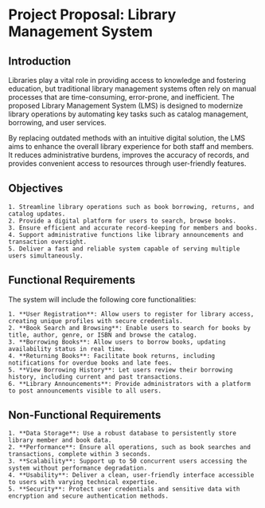 # Project Proposal: Library Management System

## **Introduction**
Libraries play a vital role in providing access to knowledge and fostering education, but traditional library management systems often rely on manual processes that are time-consuming, error-prone, and inefficient. The proposed Library Management System (LMS) is designed to modernize library operations by automating key tasks such as catalog management, borrowing, and user services.

By replacing outdated methods with an intuitive digital solution, the LMS aims to enhance the overall library experience for both staff and members. It reduces administrative burdens, improves the accuracy of records, and provides convenient access to resources through user-friendly features.

## **Objectives**
    1. Streamline library operations such as book borrowing, returns, and catalog updates.
    2. Provide a digital platform for users to search, browse books.
    3. Ensure efficient and accurate record-keeping for members and books.
    4. Support administrative functions like library announcements and transaction oversight.
    5. Deliver a fast and reliable system capable of serving multiple users simultaneously.

## **Functional Requirements**
The system will include the following core functionalities:

    1. **User Registration**: Allow users to register for library access, creating unique profiles with secure credentials.
    2. **Book Search and Browsing**: Enable users to search for books by title, author, genre, or ISBN and browse the catalog.
    3. **Borrowing Books**: Allow users to borrow books, updating availability status in real time.
    4. **Returning Books**: Facilitate book returns, including notifications for overdue books and late fees.
    5. **View Borrowing History**: Let users review their borrowing history, including current and past transactions.
    6. **Library Announcements**: Provide administrators with a platform to post announcements visible to all users.

## **Non-Functional Requirements**
    1. **Data Storage**: Use a robust database to persistently store library member and book data.
    2. **Performance**: Ensure all operations, such as book searches and transactions, complete within 3 seconds.
    3. **Scalability**: Support up to 50 concurrent users accessing the system without performance degradation.
    4. **Usability**: Deliver a clean, user-friendly interface accessible to users with varying technical expertise.
    5. **Security**: Protect user credentials and sensitive data with encryption and secure authentication methods.



